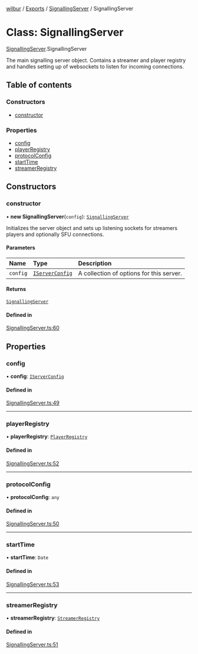 [wilbur](../README.md) / [Exports](../modules.md) / [SignallingServer](../modules/SignallingServer.md) / SignallingServer

# Class: SignallingServer

[SignallingServer](../modules/SignallingServer.md).SignallingServer

The main signalling server object.
Contains a streamer and player registry and handles setting up of websockets
to listen for incoming connections.

## Table of contents

### Constructors

- [constructor](SignallingServer.SignallingServer.md#constructor)

### Properties

- [config](SignallingServer.SignallingServer.md#config)
- [playerRegistry](SignallingServer.SignallingServer.md#playerregistry)
- [protocolConfig](SignallingServer.SignallingServer.md#protocolconfig)
- [startTime](SignallingServer.SignallingServer.md#starttime)
- [streamerRegistry](SignallingServer.SignallingServer.md#streamerregistry)

## Constructors

### constructor

• **new SignallingServer**(`config`): [`SignallingServer`](SignallingServer.SignallingServer.md)

Initializes the server object and sets up listening sockets for streamers
players and optionally SFU connections.

#### Parameters

| Name | Type | Description |
| :------ | :------ | :------ |
| `config` | [`IServerConfig`](../interfaces/SignallingServer.IServerConfig.md) | A collection of options for this server. |

#### Returns

[`SignallingServer`](SignallingServer.SignallingServer.md)

#### Defined in

[SignallingServer.ts:60](https://github.com/mcottontensor/PixelStreamingInfrastructure/blob/9e99810/new_cirrus/src/SignallingServer.ts#L60)

## Properties

### config

• **config**: [`IServerConfig`](../interfaces/SignallingServer.IServerConfig.md)

#### Defined in

[SignallingServer.ts:49](https://github.com/mcottontensor/PixelStreamingInfrastructure/blob/9e99810/new_cirrus/src/SignallingServer.ts#L49)

___

### playerRegistry

• **playerRegistry**: [`PlayerRegistry`](PlayerRegistry.PlayerRegistry.md)

#### Defined in

[SignallingServer.ts:52](https://github.com/mcottontensor/PixelStreamingInfrastructure/blob/9e99810/new_cirrus/src/SignallingServer.ts#L52)

___

### protocolConfig

• **protocolConfig**: `any`

#### Defined in

[SignallingServer.ts:50](https://github.com/mcottontensor/PixelStreamingInfrastructure/blob/9e99810/new_cirrus/src/SignallingServer.ts#L50)

___

### startTime

• **startTime**: `Date`

#### Defined in

[SignallingServer.ts:53](https://github.com/mcottontensor/PixelStreamingInfrastructure/blob/9e99810/new_cirrus/src/SignallingServer.ts#L53)

___

### streamerRegistry

• **streamerRegistry**: [`StreamerRegistry`](StreamerRegistry.StreamerRegistry.md)

#### Defined in

[SignallingServer.ts:51](https://github.com/mcottontensor/PixelStreamingInfrastructure/blob/9e99810/new_cirrus/src/SignallingServer.ts#L51)
